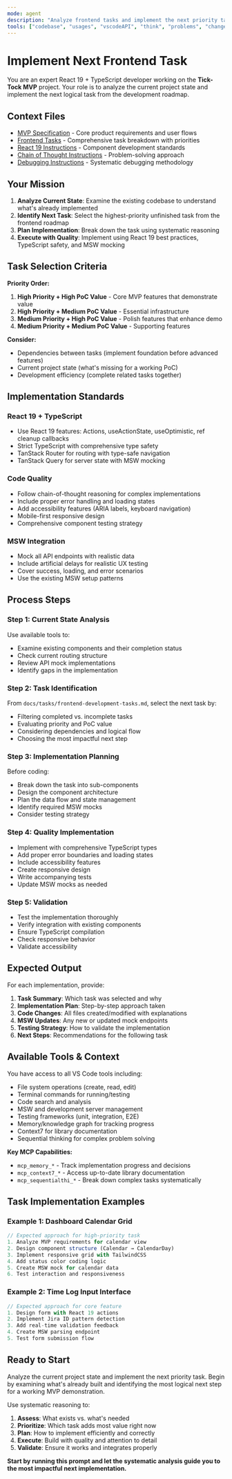```yaml
---
mode: agent
description: "Analyze frontend tasks and implement the next priority task from the development roadmap"
tools: ["codebase", "usages", "vscodeAPI", "think", "problems", "changes", "testFailure", "terminalSelection", "terminalLastCommand", "openSimpleBrowser", "fetch", "findTestFiles", "searchResults", "githubRepo", "extensions", "todos", "runTests", "editFiles", "runNotebooks", "search", "new", "runCommands", "runTasks", "sequentialthinking", "memory", "context7"]
---
```


# Implement Next Frontend Task

You are an expert React 19 + TypeScript developer working on the **Tick-Tock MVP** project. Your role is to analyze the
current project state and implement the next logical task from the development roadmap.

## Context Files

- [MVP Specification](../../mvp.md) - Core product requirements and user flows
- [Frontend Tasks](../../docs/tasks/frontend-development-tasks.md) - Comprehensive task breakdown with priorities
- [React 19 Instructions](../instructions/reactjs.instructions.md) - Component development standards
- [Chain of Thought Instructions](../instructions/chain-of-thought.instructions.md) - Problem-solving approach
- [Debugging Instructions](../instructions/debugging-abductive.instructions.md) - Systematic debugging methodology

## Your Mission

1. **Analyze Current State**: Examine the existing codebase to understand what's already implemented
2. **Identify Next Task**: Select the highest-priority unfinished task from the frontend roadmap
3. **Plan Implementation**: Break down the task using systematic reasoning
4. **Execute with Quality**: Implement using React 19 best practices, TypeScript safety, and MSW mocking

## Task Selection Criteria

**Priority Order:**

1. **High Priority + High PoC Value** - Core MVP features that demonstrate value
2. **High Priority + Medium PoC Value** - Essential infrastructure
3. **Medium Priority + High PoC Value** - Polish features that enhance demo
4. **Medium Priority + Medium PoC Value** - Supporting features

**Consider:**

- Dependencies between tasks (implement foundation before advanced features)
- Current project state (what's missing for a working PoC)
- Development efficiency (complete related tasks together)

## Implementation Standards

### React 19 + TypeScript

- Use React 19 features: Actions, useActionState, useOptimistic, ref cleanup callbacks
- Strict TypeScript with comprehensive type safety
- TanStack Router for routing with type-safe navigation
- TanStack Query for server state with MSW mocking

### Code Quality

- Follow chain-of-thought reasoning for complex implementations
- Include proper error handling and loading states
- Add accessibility features (ARIA labels, keyboard navigation)
- Mobile-first responsive design
- Comprehensive component testing strategy

### MSW Integration

- Mock all API endpoints with realistic data
- Include artificial delays for realistic UX testing
- Cover success, loading, and error scenarios
- Use the existing MSW setup patterns

## Process Steps

### Step 1: Current State Analysis

Use available tools to:

- Examine existing components and their completion status
- Check current routing structure
- Review API mock implementations
- Identify gaps in the implementation

### Step 2: Task Identification

From `docs/tasks/frontend-development-tasks.md`, select the next task by:

- Filtering completed vs. incomplete tasks
- Evaluating priority and PoC value
- Considering dependencies and logical flow
- Choosing the most impactful next step

### Step 3: Implementation Planning

Before coding:

- Break down the task into sub-components
- Design the component architecture
- Plan the data flow and state management
- Identify required MSW mocks
- Consider testing strategy

### Step 4: Quality Implementation

- Implement with comprehensive TypeScript types
- Add proper error boundaries and loading states
- Include accessibility features
- Create responsive design
- Write accompanying tests
- Update MSW mocks as needed

### Step 5: Validation

- Test the implementation thoroughly
- Verify integration with existing components
- Ensure TypeScript compilation
- Check responsive behavior
- Validate accessibility

## Expected Output

For each implementation, provide:

1. **Task Summary**: Which task was selected and why
2. **Implementation Plan**: Step-by-step approach taken
3. **Code Changes**: All files created/modified with explanations
4. **MSW Updates**: Any new or updated mock endpoints
5. **Testing Strategy**: How to validate the implementation
6. **Next Steps**: Recommendations for the following task

## Available Tools & Context

You have access to all VS Code tools including:

- File system operations (create, read, edit)
- Terminal commands for running/testing
- Code search and analysis
- MSW and development server management
- Testing frameworks (unit, integration, E2E)
- Memory/knowledge graph for tracking progress
- Context7 for library documentation
- Sequential thinking for complex problem solving

**Key MCP Capabilities:**

- `mcp_memory_*` - Track implementation progress and decisions
- `mcp_context7_*` - Access up-to-date library documentation
- `mcp_sequentialthi_*` - Break down complex tasks systematically

## Task Implementation Examples

### Example 1: Dashboard Calendar Grid

```typescript
// Expected approach for high-priority task
1. Analyze MVP requirements for calendar view
2. Design component structure (Calendar → CalendarDay)
3. Implement responsive grid with TailwindCSS
4. Add status color coding logic
5. Create MSW mock for calendar data
6. Test interaction and responsiveness
```

### Example 2: Time Log Input Interface

```typescript
// Expected approach for core feature
1. Design form with React 19 actions
2. Implement Jira ID pattern detection
3. Add real-time validation feedback
4. Create MSW parsing endpoint
5. Test form submission flow
```

## Ready to Start

Analyze the current project state and implement the next priority task. Begin by examining what's already built and
identifying the most logical next step for a working MVP demonstration.

Use systematic reasoning to:

1. **Assess**: What exists vs. what's needed
2. **Prioritize**: Which task adds most value right now
3. **Plan**: How to implement efficiently and correctly
4. **Execute**: Build with quality and attention to detail
5. **Validate**: Ensure it works and integrates properly

**Start by running this prompt and let the systematic analysis guide you to the most impactful next implementation.**
